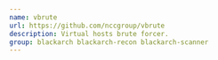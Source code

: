 ```yaml
---
name: vbrute
url: https://github.com/nccgroup/vbrute
description: Virtual hosts brute forcer.
group: blackarch blackarch-recon blackarch-scanner
---
```

